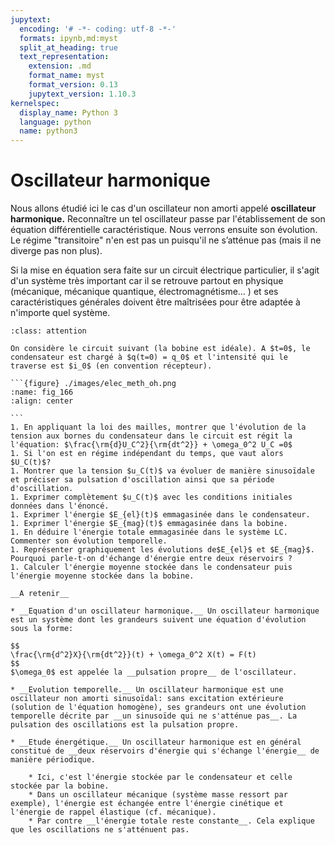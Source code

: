 ```yaml
---
jupytext:
  encoding: '# -*- coding: utf-8 -*-'
  formats: ipynb,md:myst
  split_at_heading: true
  text_representation:
    extension: .md
    format_name: myst
    format_version: 0.13
    jupytext_version: 1.10.3
kernelspec:
  display_name: Python 3
  language: python
  name: python3
---
```

# Oscillateur harmonique
Nous allons étudié ici le cas d'un oscillateur non amorti appelé __oscillateur harmonique.__ Reconnaître un tel oscillateur passe par l'établissement de son équation différentielle caractéristique. Nous verrons ensuite son évolution. Le régime "transitoire" n'en est pas un puisqu'il ne s’atténue pas (mais il ne diverge pas non plus).

Si la mise en équation sera faite sur un circuit électrique particulier, il s'agit d'un système très important car il se retrouve partout en physique (mécanique, mécanique quantique, électromagnétisme... ) et ses caractéristiques générales doivent être maîtrisées pour être adaptée à n'importe quel système.


````{admonition} Exercice 
:class: attention

On considère le circuit suivant (la bobine est idéale). A $t=0$, le condensateur est chargé à $q(t=0) = q_0$ et l'intensité qui le traverse est $i_0$ (en convention récepteur).

```{figure} ./images/elec_meth_oh.png
:name: fig_166
:align: center

```
1. En appliquant la loi des mailles, montrer que l'évolution de la tension aux bornes du condensateur dans le circuit est régit la l'équation: $\frac{\rm{d}U_C^2}{\rm{dt^2}} + \omega_0^2 U_C =0$
1. Si l'on est en régime indépendant du temps, que vaut alors $U_C(t)$?
1. Montrer que la tension $u_C(t)$ va évoluer de manière sinusoïdale et préciser sa pulsation d'oscillation ainsi que sa période d'oscillation.
1. Exprimer complètement $u_C(t)$ avec les conditions initiales données dans l'énoncé.
1. Exprimer l'énergie $E_{el}(t)$ emmagasinée dans le condensateur.
1. Exprimer l'énergie $E_{mag}(t)$ emmagasinée dans la bobine.
1. En déduire l'énergie totale emmagasinée dans le système LC. Commenter son évolution temporelle.
1. Représenter graphiquement les évolutions de$E_{el}$ et $E_{mag}$. Pourquoi parle-t-on d'échange d'énergie entre deux réservoirs ?
1. Calculer l'énergie moyenne stockée dans le condensateur puis l'énergie moyenne stockée dans la bobine.
````

```{important} 
__A retenir__

* __Equation d'un oscillateur harmonique.__ Un oscillateur harmonique est un système dont les grandeurs suivent une équation d'évolution sous la forme:

$$
\frac{\rm{d^2}X}{\rm{dt^2}}(t) + \omega_0^2 X(t) = F(t)
$$
$\omega_0$ est appelée la __pulsation propre__ de l'oscillateur.

* __Evolution temporelle.__ Un oscillateur harmonique est une oscillateur non amorti sinusoïdal: sans excitation extérieure (solution de l'équation homogène), ses grandeurs ont une évolution temporelle décrite par __un sinusoïde qui ne s'atténue pas__. La pulsation des oscillations est la pulsation propre.

* __Etude énergétique.__ Un oscillateur harmonique est en général constitué de __deux réservoirs d'énergie qui s'échange l'énergie__ de manière périodique.

    * Ici, c'est l'énergie stockée par le condensateur et celle stockée par la bobine. 
    * Dans un oscillateur mécanique (système masse ressort par exemple), l'énergie est échangée entre l'énergie cinétique et l'énergie de rappel élastique (cf. mécanique).
    * Par contre __l'énergie totale reste constante__. Cela explique que les oscillations ne s'atténuent pas.

```